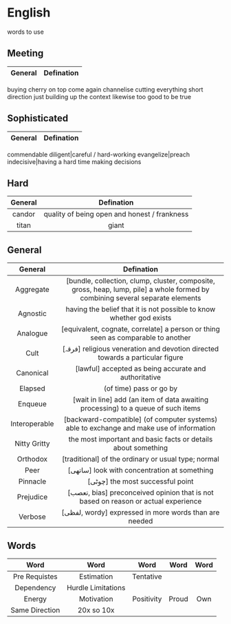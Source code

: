 # English
words to use

## Meeting 
General|Defination
:-:|:-:
buying
cherry on top
come again
channelise
cutting everything short
direction
just building up the context
likewise
too good to be true

## Sophisticated 
General|Defination
:-:|:-:
commendable
diligent|careful / hard-working
evangelize|preach
indecisive|having a hard time making decisions

## Hard 
General|Defination
:-:|:-:
candor|quality of being open and honest / frankness
titan|giant

## General
General|Defination
:-:|:-:
Aggregate|[bundle, collection, clump, cluster, composite, gross, heap, lump, pile] a whole formed by combining several separate elements
Agnostic|having the belief that it is not possible to know whether god exists
Analogue|[equivalent, cognate, correlate] a person or thing seen as comparable to another
Cult|[فرقہ] religious veneration and devotion directed towards a particular figure
Canonical|[lawful] accepted as being accurate and authoritative
Elapsed|(of time) pass or go by
Enqueue|[wait in line] add (an item of data awaiting processing) to a queue of such items
Interoperable|[backward-compatible] (of computer systems) able to exchange and make use of information
Nitty Gritty|the most important and basic facts or details about something
Orthodox|[traditional] of the ordinary or usual type; normal
Peer|[ساتھی] look with concentration at something
Pinnacle|[چوٹی] the most successful point
Prejudice|[تعصب, bias] preconceived opinion that is not based on reason or actual experience
Verbose|[لفظی, wordy] expressed in more words than are needed


## Words
Word|Word|Word|Word|Word
:-:|:-:|:-:|:-:|:-:
Pre Requistes|Estimation|Tentative		
Dependency|Hurdle	Limitations		
Energy|Motivation|Positivity|Proud|Own
Same Direction|20x so 10x			
